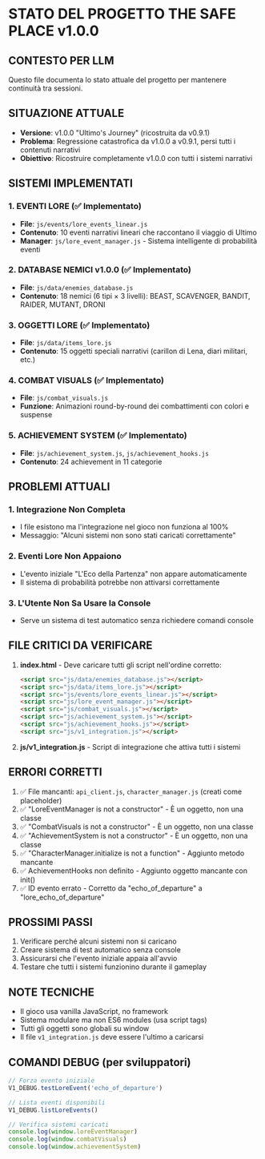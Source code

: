 # STATO DEL PROGETTO THE SAFE PLACE v1.0.0

## CONTESTO PER LLM
Questo file documenta lo stato attuale del progetto per mantenere continuità tra sessioni.

## SITUAZIONE ATTUALE
- **Versione**: v1.0.0 "Ultimo's Journey" (ricostruita da v0.9.1)
- **Problema**: Regressione catastrofica da v1.0.0 a v0.9.1, persi tutti i contenuti narrativi
- **Obiettivo**: Ricostruire completamente v1.0.0 con tutti i sistemi narrativi

## SISTEMI IMPLEMENTATI

### 1. EVENTI LORE (✅ Implementato)
- **File**: `js/events/lore_events_linear.js`
- **Contenuto**: 10 eventi narrativi lineari che raccontano il viaggio di Ultimo
- **Manager**: `js/lore_event_manager.js` - Sistema intelligente di probabilità eventi

### 2. DATABASE NEMICI v1.0.0 (✅ Implementato)
- **File**: `js/data/enemies_database.js`
- **Contenuto**: 18 nemici (6 tipi × 3 livelli): BEAST, SCAVENGER, BANDIT, RAIDER, MUTANT, DRONI

### 3. OGGETTI LORE (✅ Implementato)
- **File**: `js/data/items_lore.js`
- **Contenuto**: 15 oggetti speciali narrativi (carillon di Lena, diari militari, etc.)

### 4. COMBAT VISUALS (✅ Implementato)
- **File**: `js/combat_visuals.js`
- **Funzione**: Animazioni round-by-round dei combattimenti con colori e suspense

### 5. ACHIEVEMENT SYSTEM (✅ Implementato)
- **File**: `js/achievement_system.js`, `js/achievement_hooks.js`
- **Contenuto**: 24 achievement in 11 categorie

## PROBLEMI ATTUALI

### 1. Integrazione Non Completa
- I file esistono ma l'integrazione nel gioco non funziona al 100%
- Messaggio: "Alcuni sistemi non sono stati caricati correttamente"

### 2. Eventi Lore Non Appaiono
- L'evento iniziale "L'Eco della Partenza" non appare automaticamente
- Il sistema di probabilità potrebbe non attivarsi correttamente

### 3. L'Utente Non Sa Usare la Console
- Serve un sistema di test automatico senza richiedere comandi console

## FILE CRITICI DA VERIFICARE

1. **index.html** - Deve caricare tutti gli script nell'ordine corretto:
   ```html
   <script src="js/data/enemies_database.js"></script>
   <script src="js/data/items_lore.js"></script>
   <script src="js/events/lore_events_linear.js"></script>
   <script src="js/lore_event_manager.js"></script>
   <script src="js/combat_visuals.js"></script>
   <script src="js/achievement_system.js"></script>
   <script src="js/achievement_hooks.js"></script>
   <script src="js/v1_integration.js"></script>
   ```

2. **js/v1_integration.js** - Script di integrazione che attiva tutti i sistemi

## ERRORI CORRETTI
1. ✅ File mancanti: `api_client.js`, `character_manager.js` (creati come placeholder)
2. ✅ "LoreEventManager is not a constructor" - È un oggetto, non una classe
3. ✅ "CombatVisuals is not a constructor" - È un oggetto, non una classe
4. ✅ "AchievementSystem is not a constructor" - È un oggetto, non una classe
5. ✅ "CharacterManager.initialize is not a function" - Aggiunto metodo mancante
6. ✅ AchievementHooks non definito - Aggiunto oggetto mancante con init()
7. ✅ ID evento errato - Corretto da "echo_of_departure" a "lore_echo_of_departure"

## PROSSIMI PASSI
1. Verificare perché alcuni sistemi non si caricano
2. Creare sistema di test automatico senza console
3. Assicurarsi che l'evento iniziale appaia all'avvio
4. Testare che tutti i sistemi funzionino durante il gameplay

## NOTE TECNICHE
- Il gioco usa vanilla JavaScript, no framework
- Sistema modulare ma non ES6 modules (usa script tags)
- Tutti gli oggetti sono globali su window
- Il file `v1_integration.js` deve essere l'ultimo a caricarsi

## COMANDI DEBUG (per sviluppatori)
```javascript
// Forza evento iniziale
V1_DEBUG.testLoreEvent('echo_of_departure')

// Lista eventi disponibili
V1_DEBUG.listLoreEvents()

// Verifica sistemi caricati
console.log(window.loreEventManager)
console.log(window.combatVisuals)
console.log(window.achievementSystem)
``` 